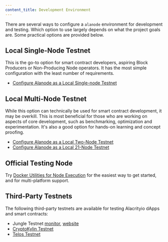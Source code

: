 ```yaml
---
content_title: Development Environment
---
```


There are several ways to configure a `alanode` environment for development and testing. Which option to use largely depends on what the project goals are. Some practical options are provided below.

## Local Single-Node Testnet

This is the go-to option for smart contract developers, aspiring Block Producers or Non-Producing Node operators. It has the most simple configuration with the least number of requirements.

- [Configure Alanode as a Local Single-node Testnet](00_local-single-node-testnet.md)

## Local Multi-Node Testnet

While this option can technically be used for smart contract development, it may be overkill. This is most beneficial for those who are working on aspects of core development, such as benchmarking, optimization and experimentation. It's also a good option for hands-on learning and concept proofing.

- [Configure Alanode as a Local Two-Node Testnet](01_local-multi-node-testnet.md)
- [Configure Alanode as a Local 21-Node Testnet](/tutorials/bios-boot-tutorial.md)

## Official Testing Node

Try [Docker Utilities for Node Execution](https://github.com/AlacrityioIO/DUNE) for the easiest way to get started, and for multi-platform support.

## Third-Party Testnets

The following third-party testnets are available for testing Alacrityio dApps and smart contracts:

- Jungle Testnet [monitor](https://monitor.jungletestnet.io/), [website](https://jungletestnet.io/)
- [CryptoKylin Testnet](https://www.cryptokylin.io/)
- [Telos Testnet](https://mon-test.telosfoundation.io/)
